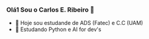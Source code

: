 ### Olá1 Sou o Carlos E. Ribeiro 👋

- 🔭 Hoje sou estudande de ADS (Fatec) e C.C (UAM)
- 🌱 Estudando Python e AI for dev's


